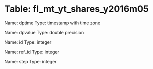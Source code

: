 Table: fl_mt_yt_shares_y2016m05
===============================

Name: dptime
Type: timestamp with time zone

Name: dpvalue
Type: double precision

Name: id
Type: integer

Name: ref_id
Type: integer

Name: step
Type: integer

